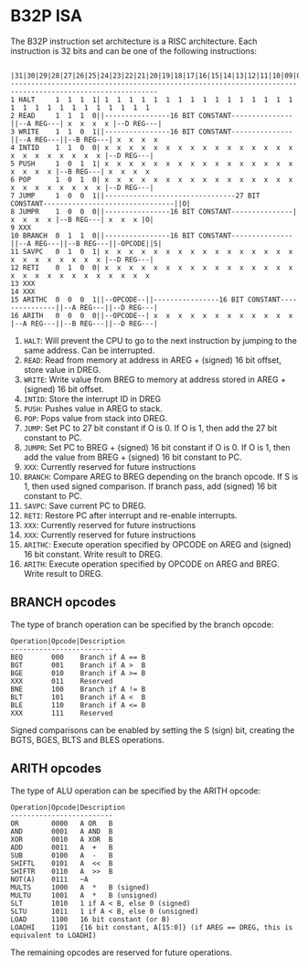 # B32P ISA
The B32P instruction set architecture is a RISC architecture.
Each instruction is 32 bits and can be one of the following instructions:
``` text
         |31|30|29|28|27|26|25|24|23|22|21|20|19|18|17|16|15|14|13|12|11|10|09|08|07|06|05|04|03|02|01|00|
----------------------------------------------------------------------------------------------------------
1 HALT     1  1  1  1| 1  1  1  1  1  1  1  1  1  1  1  1  1  1  1  1  1  1  1  1  1  1  1  1  1  1  1  1 
2 READ     1  1  1  0||----------------16 BIT CONSTANT---------------||--A REG---| x  x  x  x |--D REG---|
3 WRITE    1  1  0  1||----------------16 BIT CONSTANT---------------||--A REG---||--B REG---| x  x  x  x 
4 INTID    1  1  0  0| x  x  x  x  x  x  x  x  x  x  x  x  x  x  x  x  x  x  x  x  x  x  x  x |--D REG---|
5 PUSH     1  0  1  1| x  x  x  x  x  x  x  x  x  x  x  x  x  x  x  x  x  x  x  x |--B REG---| x  x  x  x 
6 POP      1  0  1  0| x  x  x  x  x  x  x  x  x  x  x  x  x  x  x  x  x  x  x  x  x  x  x  x |--D REG---|
7 JUMP     1  0  0  1||--------------------------------27 BIT CONSTANT--------------------------------||O|
8 JUMPR    1  0  0  0||----------------16 BIT CONSTANT---------------| x  x  x  x |--B REG---| x  x  x |O|
9 XXX
10 BRANCH  0  1  1  0||----------------16 BIT CONSTANT---------------||--A REG---||--B REG---||-OPCODE||S|
11 SAVPC   0  1  0  1| x  x  x  x  x  x  x  x  x  x  x  x  x  x  x  x  x  x  x  x  x  x  x  x |--D REG---|
12 RETI    0  1  0  0| x  x  x  x  x  x  x  x  x  x  x  x  x  x  x  x  x  x  x  x  x  x  x  x  x  x  x  x 
13 XXX
14 XXX
15 ARITHC  0  0  0  1||--OPCODE--||----------------16 BIT CONSTANT---------------||--A REG---||--D REG---|
16 ARITH   0  0  0  0||--OPCODE--| x  x  x  x  x  x  x  x  x  x  x  x |--A REG---||--B REG---||--D REG---|
```

1.  `HALT`:   Will prevent the CPU to go to the next instruction by jumping to the same address. Can be interrupted.
2.  `READ`:   Read from memory at address in AREG + (signed) 16 bit offset, store value in DREG.
3.  `WRITE`:  Write value from BREG to memory at address stored in AREG + (signed) 16 bit offset.
4.  `INTID`:  Store the interrupt ID in DREG
5.  `PUSH`:   Pushes value in AREG to stack.
6.  `POP`:    Pops value from stack into DREG.
7.  `JUMP`:   Set PC to 27 bit constant if O is 0. If O is 1, then add the 27 bit constant to PC. 
8.  `JUMPR`:  Set PC to BREG + (signed) 16 bit constant if O is 0. If O is 1, then add the value from BREG + (signed) 16 bit constant to PC. 
9.  `XXX`:    Currently reserved for future instructions
10. `BRANCH`: Compare AREG to BREG depending on the branch opcode. If S is 1, then used signed comparison. If branch pass, add (signed) 16 bit constant to PC.
11. `SAVPC`:  Save current PC to DREG.
12. `RETI`:   Restore PC after interrupt and re-enable interrupts.
13. `XXX`:    Currently reserved for future instructions
14. `XXX`:    Currently reserved for future instructions
15. `ARITHC`: Execute operation specified by OPCODE on AREG and (signed) 16 bit constant. Write result to DREG.
16. `ARITH`:  Execute operation specified by OPCODE on AREG and BREG. Write result to DREG.

## BRANCH opcodes
The type of branch operation can be specified by the branch opcode:
``` text
Operation|Opcode|Description
-------------------------
BEQ       000    Branch if A == B
BGT       001    Branch if A >  B
BGE       010    Branch if A >= B
XXX       011    Reserved
BNE       100    Branch if A != B
BLT       101    Branch if A <  B
BLE       110    Branch if A <= B
XXX       111    Reserved
```
Signed comparisons can be enabled by setting the S (sign) bit, creating the BGTS, BGES, BLTS and BLES operations.

## ARITH opcodes
The type of ALU operation can be specified by the ARITH opcode:
``` text
Operation|Opcode|Description
-------------------------
OR        0000   A OR   B
AND       0001   A AND  B
XOR       0010   A XOR  B
ADD       0011   A  +   B
SUB       0100   A  -   B
SHIFTL    0101   A  <<  B
SHIFTR    0110   A  >>  B
NOT(A)    0111   ~A
MULTS     1000   A  *   B (signed)
MULTU     1001   A  *   B (unsigned)
SLT       1010   1 if A < B, else 0 (signed)
SLTU      1011   1 if A < B, else 0 (unsigned)
LOAD      1100   16 bit constant (or B)
LOADHI    1101   {16 bit constant, A[15:0]} (if AREG == DREG, this is equivalent to LOADHI)
```

The remaining opcodes are reserved for future operations.